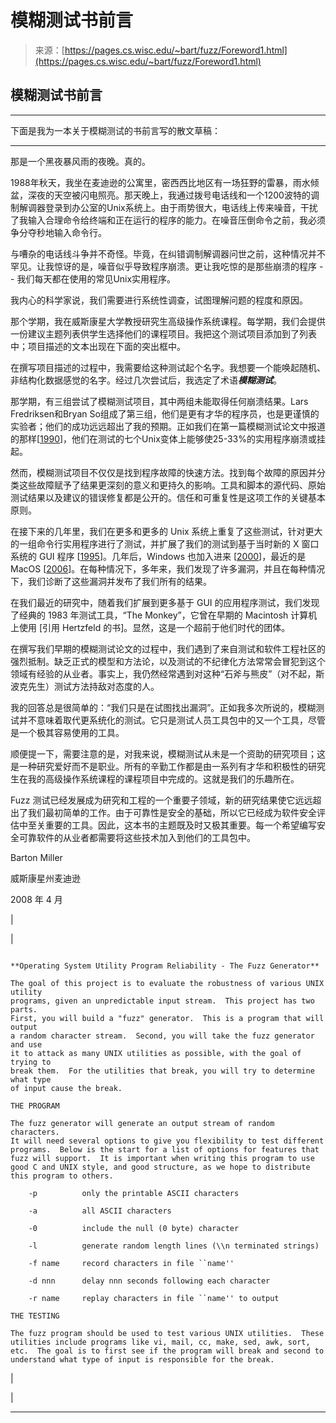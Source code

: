 <!--yml

类别：未分类

日期：2024-05-29 12:46:23

-->

# 模糊测试书前言

> 来源：[https://pages.cs.wisc.edu/~bart/fuzz/Foreword1.html](https://pages.cs.wisc.edu/~bart/fuzz/Foreword1.html)

## 模糊测试书前言

* * *

下面是我为一本关于模糊测试的书前言写的散文草稿：

* * *

那是一个黑夜暴风雨的夜晚。真的。

1988年秋天，我坐在麦迪逊的公寓里，密西西比地区有一场狂野的雷暴，雨水倾盆，深夜的天空被闪电照亮。那天晚上，我通过拨号电话线和一个1200波特的调制解调器登录到办公室的Unix系统上。由于雨势很大，电话线上传来噪音，干扰了我输入合理命令给终端和正在运行的程序的能力。在噪音压倒命令之前，我必须争分夺秒地输入命令行。

与嘈杂的电话线斗争并不奇怪。毕竟，在纠错调制解调器问世之前，这种情况并不罕见。让我惊讶的是，噪音似乎导致程序崩溃。更让我吃惊的是那些崩溃的程序 -- 我们每天都在使用的常见Unix实用程序。

我内心的科学家说，我们需要进行系统性调查，试图理解问题的程度和原因。

那个学期，我在威斯康星大学教授研究生高级操作系统课程。每学期，我们会提供一份建议主题列表供学生选择他们的课程项目。我把这个测试项目添加到了列表中；项目描述的文本出现在下面的突出框中。

在撰写项目描述的过程中，我需要给这种测试起个名字。我想要一个能唤起随机、非结构化数据感觉的名字。经过几次尝试后，我选定了术语***模糊测试***。

那学期，有三组尝试了模糊测试项目，其中两组未能取得任何崩溃结果。Lars Fredriksen和Bryan So组成了第三组，他们是更有才华的程序员，也是更谨慎的实验者；他们的成功远远超出了我的预期。正如我们在第一篇模糊测试论文中报道的那样[[1990](http://www.cs.wisc.edu/paradyn/papers/fuzz.pdf)]，他们在测试的七个Unix变体上能够使25-33%的实用程序崩溃或挂起。

然而，模糊测试项目不仅仅是找到程序故障的快速方法。找到每个故障的原因并分类这些故障赋予了结果更深刻的意义和更持久的影响。工具和脚本的源代码、原始测试结果以及建议的错误修复都是公开的。信任和可重复性是这项工作的关键基本原则。

在接下来的几年里，我们在更多和更多的 Unix 系统上重复了这些测试，针对更大的一组命令行实用程序进行了测试，并扩展了我们的测试到基于当时新的 X 窗口系统的 GUI 程序 [[1995](http://www.cs.wisc.edu/paradyn/papers/fuzz-revisited.pdf)]。几年后，Windows 也加入进来 [[2000](http://www.cs.wisc.edu/paradyn/papers/fuzz-nt.pdf)]，最近的是 MacOS [[2006](http://www.cs.wisc.edu/paradyn/papers/Fuzz-MacOS.pdf)]。在每种情况下，多年来，我们发现了许多漏洞，并且在每种情况下，我们诊断了这些漏洞并发布了我们所有的结果。

在我们最近的研究中，随着我们扩展到更多基于 GUI 的应用程序测试，我们发现了经典的 1983 年测试工具，“The Monkey”，它曾在早期的 Macintosh 计算机上使用 [引用 Hertzfeld 的书]。显然，这是一个超前于他们时代的团体。

在撰写我们早期的模糊测试论文的过程中，我们遇到了来自测试和软件工程社区的强烈抵制。缺乏正式的模型和方法论，以及测试的不纪律化方法常常会冒犯到这个领域有经验的从业者。事实上，我仍然经常遇到对这种“石斧与熊皮”（对不起，斯波克先生）测试方法持敌对态度的人。

我的回答总是很简单的：“我们只是在试图找出漏洞”。正如我多次所说的，模糊测试并不意味着取代更系统化的测试。它只是测试人员工具包中的又一个工具，尽管是一个极其容易使用的工具。

顺便提一下，需要注意的是，对我来说，模糊测试从未是一个资助的研究项目；这是一种研究爱好而不是职业。所有的辛勤工作都是由一系列有才华和积极性的研究生在我的高级操作系统课程的课程项目中完成的。这就是我们的乐趣所在。

Fuzz 测试已经发展成为研究和工程的一个重要子领域，新的研究结果使它远远超出了我们最初简单的工作。由于可靠性是安全的基础，所以它已经成为软件安全评估中至关重要的工具。因此，这本书的主题既及时又极其重要。每一个希望编写安全可靠软件的从业者都需要将这些技术加入到他们的工具包中。

Barton Miller

威斯康星州麦迪逊

2008 年 4 月

|

&#124;

```

**Operating System Utility Program Reliability - The Fuzz Generator**

The goal of this project is to evaluate the robustness of various UNIX utility
programs, given an unpredictable input stream.  This project has two parts.
First, you will build a "fuzz" generator.  This is a program that will output
a random character stream.  Second, you will take the fuzz generator and use
it to attack as many UNIX utilities as possible, with the goal of trying to
break them.  For the utilities that break, you will try to determine what type
of input cause the break.

THE PROGRAM

The fuzz generator will generate an output stream of random characters.
It will need several options to give you flexibility to test different
programs.  Below is the start for a list of options for features that
fuzz will support.  It is important when writing this program to use
good C and UNIX style, and good structure, as we hope to distribute
this program to others.

    -p          only the printable ASCII characters

    -a          all ASCII characters

    -0          include the null (0 byte) character

    -l          generate random length lines (\\n terminated strings)

    -f name     record characters in file ``name''

    -d nnn      delay nnn seconds following each character

    -r name     replay characters in file ``name'' to output

THE TESTING

The fuzz program should be used to test various UNIX utilities.  These
utilities include programs like vi, mail, cc, make, sed, awk, sort,
etc.  The goal is to first see if the program will break and second to
understand what type of input is responsible for the break.

```

&#124;

|

* * *
